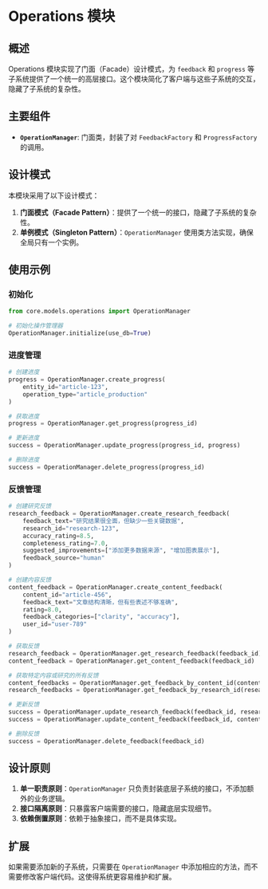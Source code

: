 # Operations 模块

## 概述

Operations 模块实现了门面（Facade）设计模式，为 `feedback` 和 `progress` 等子系统提供了一个统一的高层接口。这个模块简化了客户端与这些子系统的交互，隐藏了子系统的复杂性。

## 主要组件

* **`OperationManager`**: 门面类，封装了对 `FeedbackFactory` 和 `ProgressFactory` 的调用。

## 设计模式

本模块采用了以下设计模式：

1. **门面模式（Facade Pattern）**：提供了一个统一的接口，隐藏了子系统的复杂性。
2. **单例模式（Singleton Pattern）**：`OperationManager` 使用类方法实现，确保全局只有一个实例。

## 使用示例

### 初始化

```python
from core.models.operations import OperationManager

# 初始化操作管理器
OperationManager.initialize(use_db=True)
```

### 进度管理

```python
# 创建进度
progress = OperationManager.create_progress(
    entity_id="article-123",
    operation_type="article_production"
)

# 获取进度
progress = OperationManager.get_progress(progress_id)

# 更新进度
success = OperationManager.update_progress(progress_id, progress)

# 删除进度
success = OperationManager.delete_progress(progress_id)
```

### 反馈管理

```python
# 创建研究反馈
research_feedback = OperationManager.create_research_feedback(
    feedback_text="研究结果很全面，但缺少一些关键数据",
    research_id="research-123",
    accuracy_rating=8.5,
    completeness_rating=7.0,
    suggested_improvements=["添加更多数据来源", "增加图表展示"],
    feedback_source="human"
)

# 创建内容反馈
content_feedback = OperationManager.create_content_feedback(
    content_id="article-456",
    feedback_text="文章结构清晰，但有些表述不够准确",
    rating=8.0,
    feedback_categories=["clarity", "accuracy"],
    user_id="user-789"
)

# 获取反馈
research_feedback = OperationManager.get_research_feedback(feedback_id)
content_feedback = OperationManager.get_content_feedback(feedback_id)

# 获取特定内容或研究的所有反馈
content_feedbacks = OperationManager.get_feedback_by_content_id(content_id)
research_feedbacks = OperationManager.get_feedback_by_research_id(research_id)

# 更新反馈
success = OperationManager.update_research_feedback(feedback_id, research_feedback)
success = OperationManager.update_content_feedback(feedback_id, content_feedback)

# 删除反馈
success = OperationManager.delete_feedback(feedback_id)
```

## 设计原则

1. **单一职责原则**：`OperationManager` 只负责封装底层子系统的接口，不添加额外的业务逻辑。
2. **接口隔离原则**：只暴露客户端需要的接口，隐藏底层实现细节。
3. **依赖倒置原则**：依赖于抽象接口，而不是具体实现。

## 扩展

如果需要添加新的子系统，只需要在 `OperationManager` 中添加相应的方法，而不需要修改客户端代码。这使得系统更容易维护和扩展。
